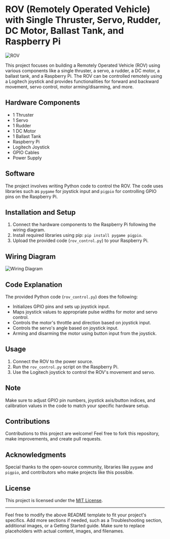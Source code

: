 # ROV (Remotely Operated Vehicle) with Single Thruster, Servo, Rudder, DC Motor, Ballast Tank, and Raspberry Pi

![ROV](rov_pic.jpg) <!-- Replace with an actual image of your ROV -->

This project focuses on building a Remotely Operated Vehicle (ROV) using various components like a single thruster, a servo, a rudder, a DC motor, a ballast tank, and a Raspberry Pi. The ROV can be controlled remotely using a Logitech joystick and provides functionalities for forward and backward movement, servo control, motor arming/disarming, and more.

## Hardware Components
- 1 Thruster
- 1 Servo
- 1 Rudder
- 1 DC Motor
- 1 Ballast Tank
- Raspberry Pi
- Logitech Joystick
- GPIO Cables
- Power Supply

## Software
The project involves writing Python code to control the ROV. The code uses libraries such as `pygame` for joystick input and `pigpio` for controlling GPIO pins on the Raspberry Pi.

## Installation and Setup
1. Connect the hardware components to the Raspberry Pi following the wiring diagram.
2. Install required libraries using pip: `pip install pygame pigpio`.
3. Upload the provided code (`rov_control.py`) to your Raspberry Pi.

## Wiring Diagram
![Wiring Diagram](wiring_diagram.png) <!-- Replace with an actual wiring diagram -->

## Code Explanation
The provided Python code (`rov_control.py`) does the following:

- Initializes GPIO pins and sets up joystick input.
- Maps joystick values to appropriate pulse widths for motor and servo control.
- Controls the motor's throttle and direction based on joystick input.
- Controls the servo's angle based on joystick input.
- Arming and disarming the motor using button input from the joystick.

## Usage
1. Connect the ROV to the power source.
2. Run the `rov_control.py` script on the Raspberry Pi.
3. Use the Logitech joystick to control the ROV's movement and servo.

## Note
Make sure to adjust GPIO pin numbers, joystick axis/button indices, and calibration values in the code to match your specific hardware setup.

## Contributions
Contributions to this project are welcome! Feel free to fork this repository, make improvements, and create pull requests.

## Acknowledgments
Special thanks to the open-source community, libraries like `pygame` and `pigpio`, and contributors who make projects like this possible.

## License
This project is licensed under the [MIT License](LICENSE).

---

Feel free to modify the above README template to fit your project's specifics. Add more sections if needed, such as a Troubleshooting section, additional images, or a Getting Started guide. Make sure to replace placeholders with actual content, images, and filenames.
